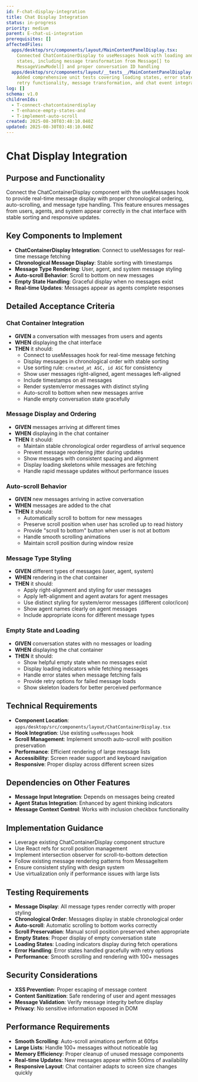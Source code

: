 ```yaml
---
id: F-chat-display-integration
title: Chat Display Integration
status: in-progress
priority: medium
parent: E-chat-ui-integration
prerequisites: []
affectedFiles:
  apps/desktop/src/components/layout/MainContentPanelDisplay.tsx:
    Connected ChatContainerDisplay to useMessages hook with loading and error
    states, including message transformation from Message[] to
    MessageViewModel[] and proper conversation ID handling
  apps/desktop/src/components/layout/__tests__/MainContentPanelDisplay.test.tsx:
    Added comprehensive unit tests covering loading states, error states with
    retry functionality, message transformation, and chat event integration
log: []
schema: v1.0
childrenIds:
  - T-connect-chatcontainerdisplay
  - T-enhance-empty-states-and
  - T-implement-auto-scroll
created: 2025-08-30T03:48:10.040Z
updated: 2025-08-30T03:48:10.040Z
---
```


# Chat Display Integration

## Purpose and Functionality

Connect the ChatContainerDisplay component with the useMessages hook to provide real-time message display with proper chronological ordering, auto-scrolling, and message type handling. This feature ensures messages from users, agents, and system appear correctly in the chat interface with stable sorting and responsive updates.

## Key Components to Implement

- **ChatContainerDisplay Integration**: Connect to useMessages for real-time message fetching
- **Chronological Message Display**: Stable sorting with timestamps
- **Message Type Rendering**: User, agent, and system message styling
- **Auto-scroll Behavior**: Scroll to bottom on new messages
- **Empty State Handling**: Graceful display when no messages exist
- **Real-time Updates**: Messages appear as agents complete responses

## Detailed Acceptance Criteria

### Chat Container Integration

- **GIVEN** a conversation with messages from users and agents
- **WHEN** displaying the chat interface
- **THEN** it should:
  - Connect to useMessages hook for real-time message fetching
  - Display messages in chronological order with stable sorting
  - Use sorting rule: `created_at ASC, id ASC` for consistency
  - Show user messages right-aligned, agent messages left-aligned
  - Include timestamps on all messages
  - Render system/error messages with distinct styling
  - Auto-scroll to bottom when new messages arrive
  - Handle empty conversation state gracefully

### Message Display and Ordering

- **GIVEN** messages arriving at different times
- **WHEN** displaying in the chat container
- **THEN** it should:
  - Maintain stable chronological order regardless of arrival sequence
  - Prevent message reordering jitter during updates
  - Show messages with consistent spacing and alignment
  - Display loading skeletons while messages are fetching
  - Handle rapid message updates without performance issues

### Auto-scroll Behavior

- **GIVEN** new messages arriving in active conversation
- **WHEN** messages are added to the chat
- **THEN** it should:
  - Automatically scroll to bottom for new messages
  - Preserve scroll position when user has scrolled up to read history
  - Provide "scroll to bottom" button when user is not at bottom
  - Handle smooth scrolling animations
  - Maintain scroll position during window resize

### Message Type Styling

- **GIVEN** different types of messages (user, agent, system)
- **WHEN** rendering in the chat container
- **THEN** it should:
  - Apply right-alignment and styling for user messages
  - Apply left-alignment and agent avatars for agent messages
  - Use distinct styling for system/error messages (different color/icon)
  - Show agent names clearly on agent messages
  - Include appropriate icons for different message types

### Empty State and Loading

- **GIVEN** conversation states with no messages or loading
- **WHEN** displaying the chat container
- **THEN** it should:
  - Show helpful empty state when no messages exist
  - Display loading indicators while fetching messages
  - Handle error states when message fetching fails
  - Provide retry options for failed message loads
  - Show skeleton loaders for better perceived performance

## Technical Requirements

- **Component Location**: `apps/desktop/src/components/layout/ChatContainerDisplay.tsx`
- **Hook Integration**: Use existing `useMessages` hook
- **Scroll Management**: Implement smooth auto-scroll with position preservation
- **Performance**: Efficient rendering of large message lists
- **Accessibility**: Screen reader support and keyboard navigation
- **Responsive**: Proper display across different screen sizes

## Dependencies on Other Features

- **Message Input Integration**: Depends on messages being created
- **Agent Status Integration**: Enhanced by agent thinking indicators
- **Message Context Control**: Works with inclusion checkbox functionality

## Implementation Guidance

- Leverage existing ChatContainerDisplay component structure
- Use React refs for scroll position management
- Implement intersection observer for scroll-to-bottom detection
- Follow existing message rendering patterns from MessageItem
- Ensure consistent styling with design system
- Use virtualization only if performance issues with large lists

## Testing Requirements

- **Message Display**: All message types render correctly with proper styling
- **Chronological Order**: Messages display in stable chronological order
- **Auto-scroll**: Automatic scrolling to bottom works correctly
- **Scroll Preservation**: Manual scroll position preserved when appropriate
- **Empty States**: Proper display of empty conversation state
- **Loading States**: Loading indicators display during fetch operations
- **Error Handling**: Error states handled gracefully with retry options
- **Performance**: Smooth scrolling and rendering with 100+ messages

## Security Considerations

- **XSS Prevention**: Proper escaping of message content
- **Content Sanitization**: Safe rendering of user and agent messages
- **Message Validation**: Verify message integrity before display
- **Privacy**: No sensitive information exposed in DOM

## Performance Requirements

- **Smooth Scrolling**: Auto-scroll animations perform at 60fps
- **Large Lists**: Handle 100+ messages without noticeable lag
- **Memory Efficiency**: Proper cleanup of unused message components
- **Real-time Updates**: New messages appear within 500ms of availability
- **Responsive Layout**: Chat container adapts to screen size changes quickly
